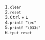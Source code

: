 1. `clear`
2. `reset`
3. <kbd>Ctrl</kbd> + <kbd>L</kbd>
4. `printf "\ec"`
5. `printf "\033c"`
6. `tput reset`
